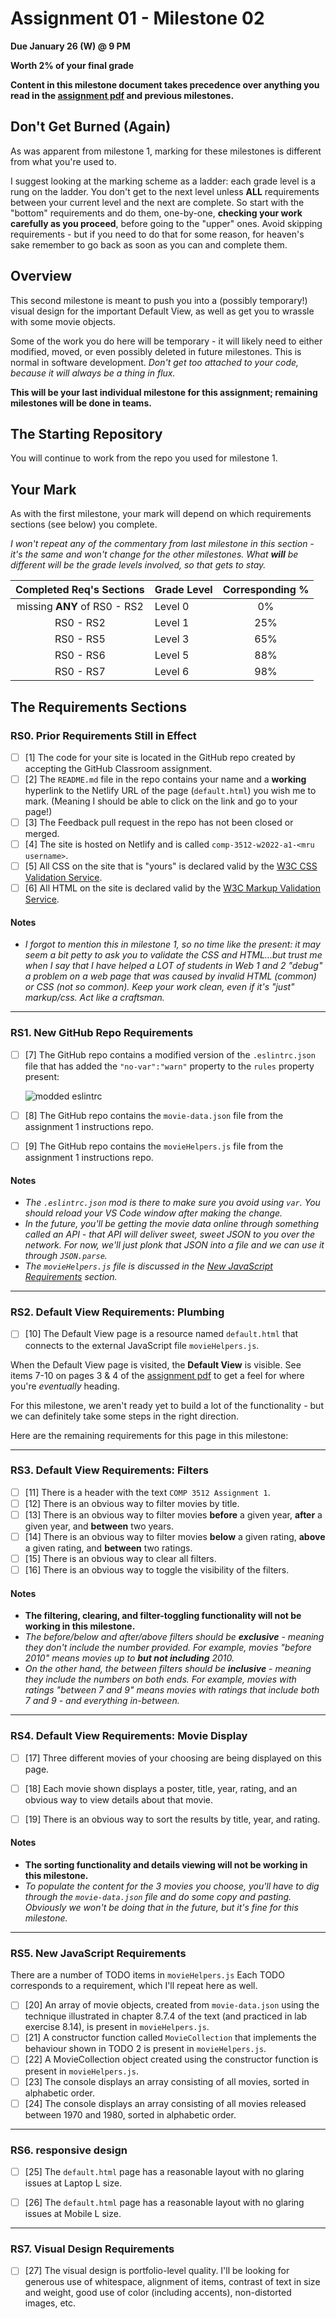 # Assignment 01 - Milestone 02

**Due January 26 (W) @ 9 PM**

**Worth 2% of your final grade**

**Content in this milestone document takes precedence over anything you read in the [assignment pdf](comp-3512-asg-1-winter-2020-current.pdf) and previous milestones.**

## Don't Get Burned (Again)

As was apparent from milestone 1, marking for these milestones is different from what you're used to.

I suggest looking at the marking scheme as a ladder: each grade level is a rung on the ladder. You don't get to the next level unless **ALL** requirements between your current level and the next are complete. So start with the "bottom" requirements and do them, one-by-one, **checking your work carefully as you proceed**, before going to the "upper" ones. Avoid skipping requirements - but if you need to do that for some reason, for heaven's sake remember to go back as soon as you can and complete them.

## Overview

This second milestone is meant to push you into a (possibly temporary!) visual design for the important Default View, as well as get you to wrassle with some movie objects.

Some of the work you do here will be temporary - it will likely need to either modified, moved, or even possibly deleted in future milestones. This is normal in software development. *Don't get too attached to your code, because it will always be a thing in flux.*

**This will be your last individual milestone for this assignment; remaining milestones will be done in teams.**

## The Starting Repository

You will continue to work from the repo you used for milestone 1.

## Your Mark

As with the first milestone, your mark will depend on which requirements sections (see below) you complete.

_I won't repeat any of the commentary from last milestone in this section - it's the same and won't change for the other milestones. What **will** be different will be the grade levels involved, so that gets to stay._

|   Completed Req's Sections   | Grade Level | Corresponding % |
| :--------------------------: | :---------- | :-------------: |
| missing **ANY** of RS0 - RS2 | Level 0     |       0%        |
|          RS0 - RS2           | Level 1     |       25%       |
|          RS0 - RS5           | Level 3     |       65%       |
|          RS0 - RS6           | Level 5     |       88%       |
|          RS0 - RS7           | Level 6     |       98%       |

## The Requirements Sections

### RS0. Prior Requirements Still in Effect

- [ ] [1] The code for your site is located in the GitHub repo created by accepting the GitHub Classroom assignment.
- [ ] [2] The `README.md` file in the repo contains your name and a **working** hyperlink to the Netlify URL of the page (`default.html`) you wish me to mark. (Meaning I should be able to click on the link and go to your page!)
- [ ] [3] The Feedback pull request in the repo has not been closed or merged. 
- [ ] [4] The site is hosted on Netlify and is called `comp-3512-w2022-a1-<mru username>`.
- [ ] [5] All CSS on the site that is "yours" is declared valid by the [W3C CSS Validation Service](https://jigsaw.w3.org/css-validator/).
- [ ] [6] All HTML on the site is declared valid by the [W3C Markup Validation Service](https://validator.w3.org/).

#### Notes

- _I forgot to mention this in milestone 1, so no time like the present: it may seem a bit petty to ask you to validate the CSS and HTML...but trust me when I say that I have helped a LOT of students in Web 1 and 2 "debug" a problem on a web page that was caused by invalid HTML (common) or CSS (not so common). Keep your work clean, even if it's "just" markup/css. Act like a craftsman._

---

### RS1. New GitHub Repo Requirements

- [ ] [7] The GitHub repo contains a modified version of the `.eslintrc.json` file that has added the `"no-var":"warn"` property to the `rules` property present:

    ![modded eslintrc](images/eslint.png) 

- [ ] [8] The GitHub repo contains the `movie-data.json` file from the assignment 1 instructions repo.

- [ ] [9] The GitHub repo contains the `movieHelpers.js` file from the assignment 1 instructions repo.

#### Notes

- _The `.eslintrc.json` mod is there to make sure you avoid using `var`. You should reload your VS Code window after making the change._
- _In the future, you'll be getting the movie data online through something called an API - that API will deliver sweet, sweet JSON to you over the network. For now, we'll just plonk that JSON into a file and we can use it through `JSON.parse`._
- _The `movieHelpers.js` file is discussed in the [New JavaScript Requirements](#rs5-new-javascript-requirements) section._

---

### RS2. Default View Requirements: Plumbing

- [ ] [10] The Default View page is a resource named `default.html` that connects to the external JavaScript file `movieHelpers.js`.

When the Default View page is visited, the **Default View** is visible. See items 7-10 on pages 3 & 4 of the [assignment pdf](comp-3512-asg-1-winter-2020-current.pdf) to get a feel for where you're _eventually_ heading.   

For this milestone, we aren't ready yet to build a lot of the functionality - but we can definitely take some steps in the right direction.  

Here are the remaining requirements for this page in this milestone:

---

### RS3. Default View Requirements: Filters

- [ ] [11] There is a header with the text `COMP 3512 Assignment 1`.
- [ ] [12] There is an obvious way to filter movies by title.
- [ ] [13] There is an obvious way to filter movies **before** a given year, **after** a given year, and **between** two years.
- [ ] [14] There is an obvious way to filter movies **below** a given rating, **above** a given rating, and **between** two ratings.
- [ ] [15] There is an obvious way to clear all filters.
- [ ] [16] There is an obvious way to toggle the visibility of the filters.

#### Notes

- **The filtering, clearing, and filter-toggling functionality will not be working in this milestone.**
-  _The before/below and after/above filters should be **exclusive** - meaning they don't include the number provided. For example, movies "before 2010" means movies up to **but not including** 2010._
- _On the other hand, the between filters should be **inclusive** - meaning they include the numbers on both ends. For example, movies with ratings "between 7 and 9" means movies with ratings that include both 7 and 9 - and everything in-between._

---

### RS4. Default View Requirements: Movie Display

- [ ] [17] Three different movies of your choosing are being displayed on this page.
- [ ] [18] Each movie shown displays a poster, title, year, rating, and an obvious way to view details about that movie.
- [ ] [19] There is an obvious way to sort the results by title, year, and rating.


#### Notes

- **The sorting functionality and details viewing will not be working in this milestone.**
- _To populate the content for the 3 movies you choose, you'll have to dig through the `movie-data.json` file and do some copy and pasting. Obviously we won't be doing that in the future, but it's fine for this milestone._

---

### RS5. New JavaScript Requirements

There are a number of TODO items in `movieHelpers.js` Each TODO corresponds to a requirement, which I'll repeat here as well.

- [ ] [20] An array of movie objects, created from `movie-data.json` using the technique illustrated in chapter 8.7.4 of the text (and practiced in lab exercise 8.14), is present in `movieHelpers.js`.
- [ ] [21] A constructor function called `MovieCollection` that implements the behaviour shown in TODO 2 is present in `movieHelpers.js`.
- [ ] [22] A MovieCollection object created using the constructor function is present in `movieHelpers.js`.
- [ ] [23] The console displays an array consisting of all movies, sorted in alphabetic order.
- [ ] [24] The console displays an array consisting of all movies released between 1970 and 1980, sorted in alphabetic order.

---


### RS6. responsive design

- [ ] [25] The `default.html` page has a reasonable layout with no glaring issues at Laptop L size.

- [ ] [26] The `default.html` page has a reasonable layout with no glaring issues at Mobile L size.

---

### RS7. Visual Design Requirements

- [ ] [27] The visual design is portfolio-level quality. I'll be looking for generous use of whitespace, alignment of items, contrast of text in size and weight, good use of color (including accents), non-distorted images, etc.
